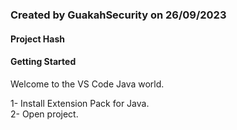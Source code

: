 ### Created by GuakahSecurity on 26/09/2023
#### Project Hash

#### Getting Started
Welcome to the VS Code Java world.

1- Install Extension Pack for Java.
<br>
2- Open project.